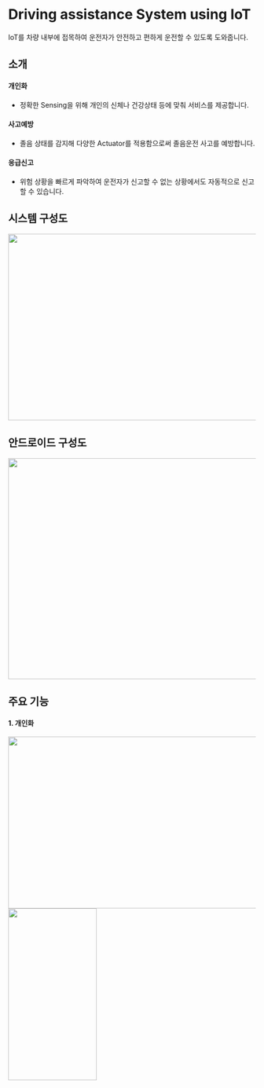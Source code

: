 # Driving assistance System using IoT
IoT를 차량 내부에 접목하여 운전자가 안전하고 편하게 운전할 수 있도록 도와줍니다.

## 소개
#### 개인화
* 정확한 Sensing을 위해 개인의 신체나 건강상태 등에 맞춰 서비스를 제공합니다.
#### 사고예방
* 졸음 상태를 감지해 다양한 Actuator를 적용함으로써 졸음운전 사고를 예방합니다.
#### 응급신고
* 위험 상황을 빠르게 파악하여 운전자가 신고할 수 없는 상황에서도 자동적으로 신고할 수 있습니다.

## 시스템 구성도
<img src="https://user-images.githubusercontent.com/33562226/51516598-4f220e80-1e5b-11e9-8229-41130ff5a520.PNG" width="800" height="380">

## 안드로이드 구성도
<img src="https://user-images.githubusercontent.com/33562226/51517464-323b0a80-1e5e-11e9-924a-e865b7a0010f.PNG" width="900" height="450">

## 주요 기능
#### 1. 개인화
<div>
<img src="https://user-images.githubusercontent.com/33562226/51518301-cdcd7a80-1e60-11e9-855f-f202ec0d7d9f.PNG" width="550" height="350">
     
<img src="https://user-images.githubusercontent.com/33562226/51518297-cc03b700-1e60-11e9-8a5f-423f0927249a.png" width="180" height="350">
</div>
